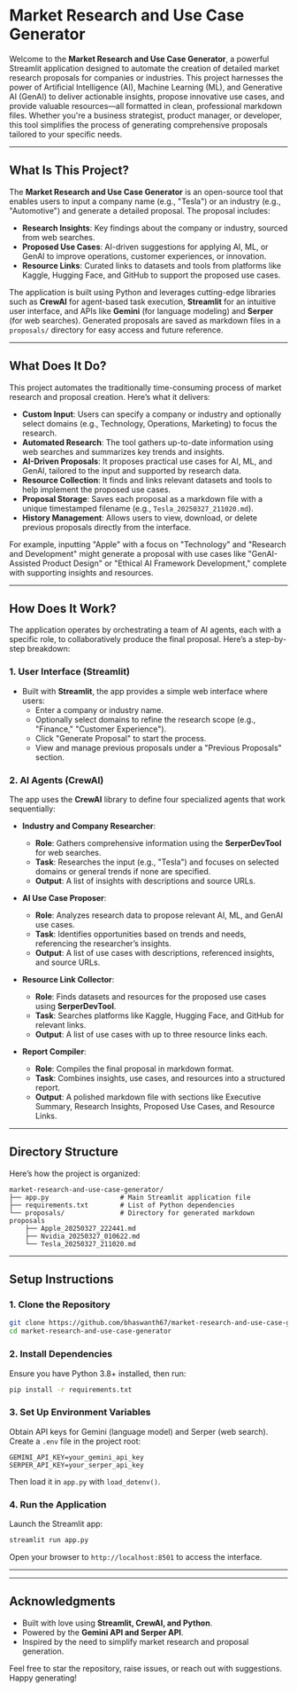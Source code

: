 # Market Research and Use Case Generator

Welcome to the **Market Research and Use Case Generator**, a powerful Streamlit application designed to automate the creation of detailed market research proposals for companies or industries. This project harnesses the power of Artificial Intelligence (AI), Machine Learning (ML), and Generative AI (GenAI) to deliver actionable insights, propose innovative use cases, and provide valuable resources—all formatted in clean, professional markdown files. Whether you're a business strategist, product manager, or developer, this tool simplifies the process of generating comprehensive proposals tailored to your specific needs.

---

## What Is This Project?

The **Market Research and Use Case Generator** is an open-source tool that enables users to input a company name (e.g., "Tesla") or an industry (e.g., "Automotive") and generate a detailed proposal. The proposal includes:

- **Research Insights**: Key findings about the company or industry, sourced from web searches.
- **Proposed Use Cases**: AI-driven suggestions for applying AI, ML, or GenAI to improve operations, customer experiences, or innovation.
- **Resource Links**: Curated links to datasets and tools from platforms like Kaggle, Hugging Face, and GitHub to support the proposed use cases.

The application is built using Python and leverages cutting-edge libraries such as **CrewAI** for agent-based task execution, **Streamlit** for an intuitive user interface, and APIs like **Gemini** (for language modeling) and **Serper** (for web searches). Generated proposals are saved as markdown files in a `proposals/` directory for easy access and future reference.

---

## What Does It Do?

This project automates the traditionally time-consuming process of market research and proposal creation. Here’s what it delivers:

- **Custom Input**: Users can specify a company or industry and optionally select domains (e.g., Technology, Operations, Marketing) to focus the research.
- **Automated Research**: The tool gathers up-to-date information using web searches and summarizes key trends and insights.
- **AI-Driven Proposals**: It proposes practical use cases for AI, ML, and GenAI, tailored to the input and supported by research data.
- **Resource Collection**: It finds and links relevant datasets and tools to help implement the proposed use cases.
- **Proposal Storage**: Saves each proposal as a markdown file with a unique timestamped filename (e.g., `Tesla_20250327_211020.md`).
- **History Management**: Allows users to view, download, or delete previous proposals directly from the interface.

For example, inputting "Apple" with a focus on "Technology" and "Research and Development" might generate a proposal with use cases like "GenAI-Assisted Product Design" or "Ethical AI Framework Development," complete with supporting insights and resources.

---

## How Does It Work?

The application operates by orchestrating a team of AI agents, each with a specific role, to collaboratively produce the final proposal. Here’s a step-by-step breakdown:

### 1. User Interface (Streamlit)
- Built with **Streamlit**, the app provides a simple web interface where users:
  - Enter a company or industry name.
  - Optionally select domains to refine the research scope (e.g., "Finance," "Customer Experience").
  - Click "Generate Proposal" to start the process.
  - View and manage previous proposals under a "Previous Proposals" section.

### 2. AI Agents (CrewAI)
The app uses the **CrewAI** library to define four specialized agents that work sequentially:

- **Industry and Company Researcher**:
  - **Role**: Gathers comprehensive information using the **SerperDevTool** for web searches.
  - **Task**: Researches the input (e.g., "Tesla") and focuses on selected domains or general trends if none are specified.
  - **Output**: A list of insights with descriptions and source URLs.

- **AI Use Case Proposer**:
  - **Role**: Analyzes research data to propose relevant AI, ML, and GenAI use cases.
  - **Task**: Identifies opportunities based on trends and needs, referencing the researcher’s insights.
  - **Output**: A list of use cases with descriptions, referenced insights, and source URLs.

- **Resource Link Collector**:
  - **Role**: Finds datasets and resources for the proposed use cases using **SerperDevTool**.
  - **Task**: Searches platforms like Kaggle, Hugging Face, and GitHub for relevant links.
  - **Output**: A list of use cases with up to three resource links each.

- **Report Compiler**:
  - **Role**: Compiles the final proposal in markdown format.
  - **Task**: Combines insights, use cases, and resources into a structured report.
  - **Output**: A polished markdown file with sections like Executive Summary, Research Insights, Proposed Use Cases, and Resource Links.

---

## Directory Structure

Here’s how the project is organized:

```
market-research-and-use-case-generator/
├── app.py                  # Main Streamlit application file
├── requirements.txt        # List of Python dependencies
└── proposals/              # Directory for generated markdown proposals
    ├── Apple_20250327_222441.md
    ├── Nvidia_20250327_010622.md
    └── Tesla_20250327_211020.md
```

---

## Setup Instructions

### 1. Clone the Repository
```bash
git clone https://github.com/bhaswanth67/market-research-and-use-case-generator.git
cd market-research-and-use-case-generator
```

### 2. Install Dependencies
Ensure you have Python 3.8+ installed, then run:
```bash
pip install -r requirements.txt
```

### 3. Set Up Environment Variables
Obtain API keys for Gemini (language model) and Serper (web search). Create a `.env` file in the project root:
```
GEMINI_API_KEY=your_gemini_api_key
SERPER_API_KEY=your_serper_api_key
```
Then load it in `app.py` with `load_dotenv()`.

### 4. Run the Application
Launch the Streamlit app:
```bash
streamlit run app.py
```

Open your browser to `http://localhost:8501` to access the interface.

---


---

## Acknowledgments

- Built with love using **Streamlit, CrewAI, and Python**.
- Powered by the **Gemini API and Serper API**.
- Inspired by the need to simplify market research and proposal generation.

Feel free to star the repository, raise issues, or reach out with suggestions. Happy generating!

